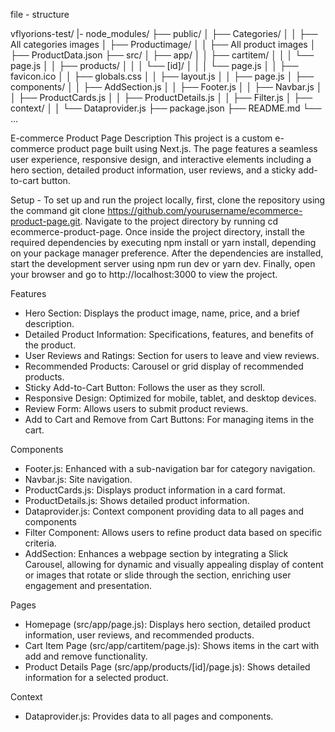 file - structure

vflyorions-test/
|- node_modules/
├── public/
│   ├── Categories/
│   │   ├── All categories images
│   ├── Productimage/
│   │   ├── All product images
│   ├── ProductData.json
├── src/
│   ├── app/
│   │   ├── cartitem/
│   │   │   └── page.js
│   │   ├── products/
│   │   │   └── [id]/
│   │   │       └── page.js
│   │   ├── favicon.ico
│   │   ├── globals.css
│   │   ├── layout.js
│   │   ├── page.js
│   ├── components/
│   │   ├── AddSection.js
│   │   ├── Footer.js
│   │   ├── Navbar.js
│   │   ├── ProductCards.js
│   │   ├── ProductDetails.js
│   │   ├── Filter.js
│   ├── context/
│   │   └── Dataprovider.js
├── package.json
├── README.md
└── ...


E-commerce Product Page
Description
This project is a custom e-commerce product page built using Next.js. The page features a seamless user experience, responsive design, and interactive elements including a hero section, detailed product information, user reviews,  and a sticky add-to-cart button.

Setup - To set up and run the project locally, first, clone the repository using the command git clone https://github.com/yourusername/ecommerce-product-page.git. Navigate to the project directory by running cd ecommerce-product-page. Once inside the project directory, install the required dependencies by executing npm install or yarn install, depending on your package manager preference. After the dependencies are installed, start the development server using npm run dev or yarn dev. Finally, open your browser and go to http://localhost:3000 to view the project.

Features
 - Hero Section: Displays the product image, name, price, and a brief description.
 - Detailed Product Information: Specifications, features, and benefits of the product.
 - User Reviews and Ratings: Section for users to leave and view reviews.
 - Recommended Products: Carousel or grid display of recommended products.
 - Sticky Add-to-Cart Button: Follows the user as they scroll.
 - Responsive Design: Optimized for mobile, tablet, and desktop devices.
 - Review Form: Allows users to submit product reviews.
 - Add to Cart and Remove from Cart Buttons: For managing items in the cart.

Components
 - Footer.js: Enhanced with a sub-navigation bar for category navigation.
 - Navbar.js: Site navigation.
 - ProductCards.js: Displays product information in a card format.
 - ProductDetails.js: Shows detailed product information.
 - Dataprovider.js: Context component providing data to all pages and components
 - Filter Component: Allows users to refine product data based on specific criteria.
 - AddSection: Enhances a webpage section by integrating a Slick Carousel, allowing for dynamic and visually appealing display of content or images that rotate or slide through the section, enriching user engagement and presentation.
   
Pages
 - Homepage (src/app/page.js): Displays hero section, detailed product information, user reviews, and recommended products.
 - Cart Item Page (src/app/cartitem/page.js): Shows items in the cart with add and remove functionality.
 - Product Details Page (src/app/products/[id]/page.js): Shows detailed information for a selected product.
   
Context
 - Dataprovider.js: Provides data to all pages and components.
